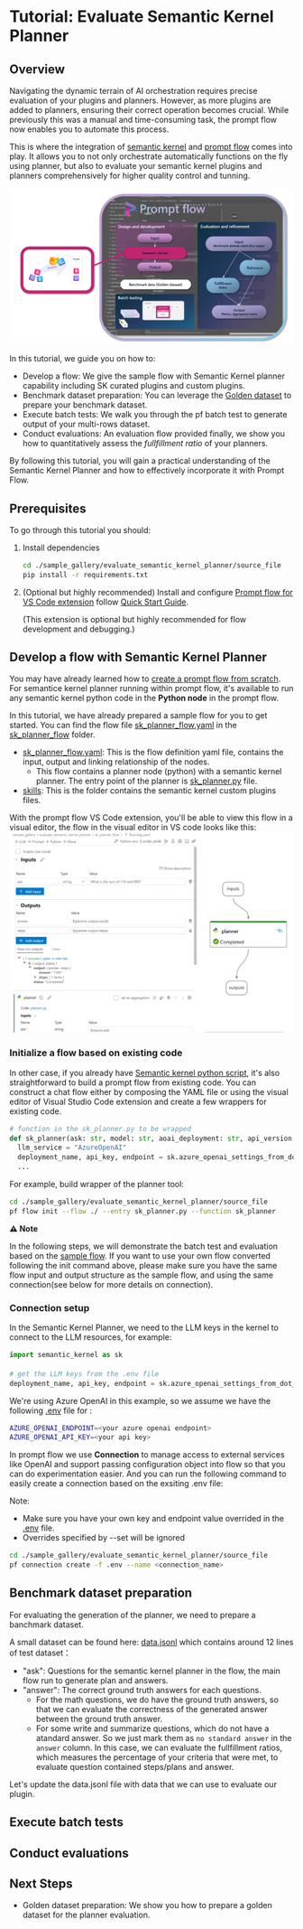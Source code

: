 # Tutorial: Evaluate Semantic Kernel Planner

## Overview

Navigating the dynamic terrain of AI orchestration requires precise evaluation of your plugins and planners. However, as more plugins are added to planners, ensuring their correct operation becomes crucial. While previously this was a manual and time-consuming task, the prompt flow now enables you to automate this process.

This is where the integration of [semantic kernel](https://github.com/microsoft/semantic-kernel) and [prompt flow](https://github.com/microsoft/promptflow) comes into play. It allows you to not only orchestrate automatically functions on the fly using planner, but also to evaluate your semantic kernel plugins and planners comprehensively for higher quality control and tunning.

![sk_planner_pf](./media/sk_planner_pf.png)

In this tutorial, we guide you on how to:

* Develop a flow: We give the sample flow with Semantic Kernel planner capability including SK curated plugins and custom plugins.
* Benchmark dataset preparation: You can leverage the [Golden dataset](../golden_dataset/copilot-golden-dataset-creation-guidance.md) to prepare your benchmark dataset.
* Execute batch tests: We walk you through the pf batch test to generate output of your multi-rows dataset.
* Conduct evaluations: An evaluation flow provided finally, we show you how to quantitatively assess the *fullfillment ratio* of your planners.

By following this tutorial, you will gain a practical understanding of the Semantic Kernel Planner and how to effectively incorporate it with Prompt Flow.

## Prerequisites

To go through this tutorial you should:

1. Install dependencies
    ```bash
    cd ./sample_gallery/evaluate_semantic_kernel_planner/source_file
    pip install -r requirements.txt
    ```

2. (Optional but highly recommended) Install and configure [Prompt flow for VS Code extension](https://marketplace.visualstudio.com/items?itemName=prompt-flow.prompt-flow) follow [Quick Start Guide](https://microsoft.github.io/promptflow/how-to-guides/quick-start.html). 

    (This extension is optional but highly recommended for flow development and debugging.)

## Develop a flow with Semantic Kernel Planner

You may have already learned how to [create a prompt flow from scratch](https://microsoft.github.io/promptflow/how-to-guides/quick-start.html). For semantice kernel planner running within prompt flow, it's available to run any semantic kernel python code in the **Python node** in the prompt flow.

In this tutorial, we have already prepared a sample flow for you to get started. You can find the flow file [sk_planner_flow.yaml](./sk_planner_flow/sk_planner_flow.yaml) in the [sk_planner_flow](./sk_planner_flow) folder. 
- [sk_planner_flow.yaml](./sk_planner_flow/sk_planner_flow.yaml): This is the flow definition yaml file, contains the input, output and linking relationship of the nodes.
    - This flow contains a planner node (python) with a semantic kernel planner. The entry point of the planner is [sk_planner.py](./sk_planner_flow/sk_planner.py) file.
- [skills](./sk_planner_flow/skills/): This is the folder contains the semantic kernel custom plugins files.

With the prompt flow VS Code extension, you'll be able to view this flow in a visual editor, the flow in the visual editor in VS code looks like this:
![](./media/skplanner_flow_authoring.png)


### Initialize a flow based on existing code
In other case, if you already have [Semantic kernel python script](./source_file/sk_planner.py), it's also straightforward to build a prompt flow from existing code. You can construct a chat flow either by composing the YAML file or using the visual editor of Visual Studio Code extension and create a few wrappers for existing code.

```python
# function in the sk_planner.py to be wrapped
def sk_planner(ask: str, model: str, aoai_deployment: str, api_version: str) -> object:
  llm_service = "AzureOpenAI"
  deployment_name, api_key, endpoint = sk.azure_openai_settings_from_dot_env(include_deployment=False)
  ...
```

For example, build wrapper of the planner tool:

```bash
cd ./sample_gallery/evaluate_semantic_kernel_planner/source_file
pf flow init --flow ./ --entry sk_planner.py --function sk_planner
```

**⚠ Note** 

In the following steps, we will demonstrate the batch test and evaluation based on the [sample flow](./sk_planner_flow). If you want to use your own flow converted following the init command above, please make sure you have the same flow input and output structure as the sample flow, and using the same connection(see below for more details on connection).

### Connection setup
In the Semantic Kernel Planner, we need to the LLM keys in the kernel to connect to the LLM resources, for example:

```python
import semantic_kernel as sk

# get the LLM keys from the .env file
deployment_name, api_key, endpoint = sk.azure_openai_settings_from_dot_env()
```

We're using Azure OpenAI in this example, so we assume we have the following [.env](./source_file/.env) file for :

```bash
AZURE_OPENAI_ENDPOINT=<your azure openai endpoint>
AZURE_OPENAI_API_KEY=<your api key>
```
In prompt flow we use **Connection** to manage access to external services like OpenAI and support passing configuration object into flow so that you can do experimentation easier. And you can run the following command to easily create a connection based on the exsiting .env file:

Note: 
- Make sure you have your own key and endpoint value overrided in the [.env](./source_file/.env) file.
- Overrides specified by --set will be ignored

```bash
cd ./sample_gallery/evaluate_semantic_kernel_planner/source_file
pf connection create -f .env --name <connection_name>
```

## Benchmark dataset preparation

For evaluating the generation of the planner, we need to prepare a banchmark dataset. 

A small dataset can be found here: [data.jsonl](./sk_planner_flow/data.jsonl) which contains around 12 lines of test dataset：
- "ask": Questions for the semantic kernel planner in the flow, the main flow run to generate plan and answers. 
- "answer": The correct ground truth answers for each questions.
    - For the math questions, we do have the ground truth answers, so that we can evaluate the correctness of the generated answer between the ground truth answer.
    - For some write and summarize questions, which do not have a atandard answer. So we just mark them as `no standard answer` in the `answer` column. In this case, we can evaluate the fullfillment ratios, which measures the percentage of your criteria that were met, to evaluate question contained steps/plans and answer.

Let's update the data.jsonl file with data that we can use to evaluate our plugin.

## Execute batch tests

## Conduct evaluations

## Next Steps
* Golden dataset preparation: We show you how to prepare a golden dataset for the planner evaluation.
